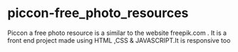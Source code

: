# piccon-free_photo_resources
Piccon a free photo resource is a  similar to the website freepik.com . It is a front end project made using HTML ,CSS &amp; JAVASCRIPT.It is responsive too
